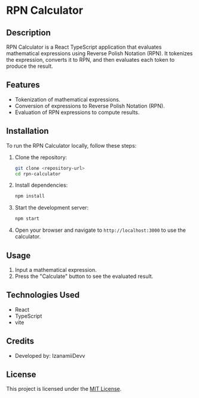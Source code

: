 # RPN Calculator

## Description
RPN Calculator is a React TypeScript application that evaluates mathematical expressions using Reverse Polish Notation (RPN). It tokenizes the expression, converts it to RPN, and then evaluates each token to produce the result.

## Features
- Tokenization of mathematical expressions.
- Conversion of expressions to Reverse Polish Notation (RPN).
- Evaluation of RPN expressions to compute results.

## Installation
To run the RPN Calculator locally, follow these steps:

1. Clone the repository:
   ```bash
   git clone <repository-url>
   cd rpn-calculator
   ```

2. Install dependencies:
   ```bash
   npm install
   ```

3. Start the development server:
   ```bash
   npm start
   ```

4. Open your browser and navigate to `http://localhost:3000` to use the calculator.

## Usage
1. Input a mathematical expression.
2. Press the "Calculate" button to see the evaluated result.

## Technologies Used
- React
- TypeScript
- vite

## Credits
- Developed by: IzanamiiDevv

## License
This project is licensed under the [MIT License](link-to-license).